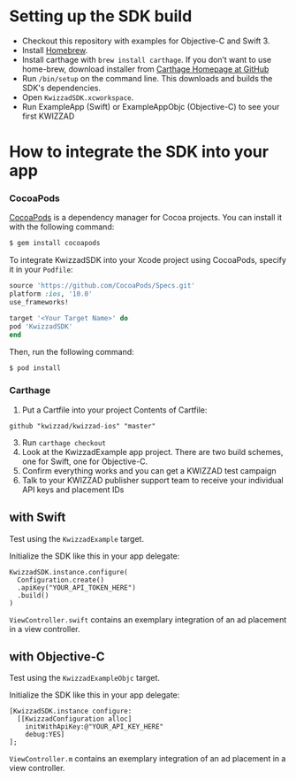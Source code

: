 # Setting up the SDK build

- Checkout this repository with examples for Objective-C and Swift 3.
- Install [Homebrew](http://brew.sh/).
- Install carthage with `brew install carthage`. If you don’t want to use home-brew, download installer from [Carthage Homepage at GitHub](https://github.com/Carthage/Carthage)
- Run `/bin/setup` on the command line. This downloads and builds the SDK's dependencies.
- Open `KwizzadSDK.xcworkspace`.
- Run ExampleApp (Swift) or ExampleAppObjc (Objective-C) to see your first KWIZZAD


# How to integrate the SDK into your app
### CocoaPods

[CocoaPods](http://cocoapods.org) is a dependency manager for Cocoa projects. You can install it with the following command:

```bash
$ gem install cocoapods
```

To integrate KwizzadSDK into your Xcode project using CocoaPods, specify it in your `Podfile`:

```ruby
source 'https://github.com/CocoaPods/Specs.git'
platform :ios, '10.0'
use_frameworks!

target '<Your Target Name>' do
pod 'KwizzadSDK'
end
```

Then, run the following command:

```bash
$ pod install
```

### Carthage
1. Put a Cartfile into your project
Contents of Cartfile:
```
github "kwizzad/kwizzad-ios" "master"
```

3. Run ```carthage checkout```
4. Look at the KwizzadExample app project. There are two build schemes, one for Swift, one for Objective-C.
5. Confirm everything works and you can get a KWIZZAD test campaign
6. Talk to your KWIZZAD publisher support team to receive your individual API keys and placement IDs


## with Swift

Test using the `KwizzadExample` target.

Initialize the SDK like this in your app delegate:

    KwizzadSDK.instance.configure(
      Configuration.create()
      .apiKey("YOUR_API_TOKEN_HERE")
      .build()
    )

`ViewController.swift` contains an exemplary integration of an ad placement in a view controller.

## with Objective-C

Test using the `KwizzadExampleObjc` target.

Initialize the SDK like this in your app delegate:

    [KwizzadSDK.instance configure:
      [[KwizzadConfiguration alloc]
        initWithApiKey:@"YOUR_API_KEY_HERE"
        debug:YES]
    ];

`ViewController.m` contains an exemplary integration of an ad placement in a view controller.
